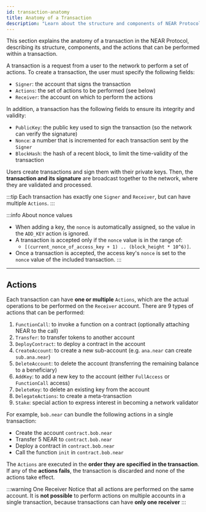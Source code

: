 ```yaml
---
id: transaction-anatomy
title: Anatomy of a Transaction
description: "Learn about the structure and components of NEAR Protocol transactions, including signers, receivers, actions, and transaction validation fields."
---
```


This section explains the anatomy of a transaction in the NEAR Protocol, describing its structure, components, and the actions that can be performed within a transaction.

A transaction is a request from a user to the network to perform a set of actions. To create a transaction, the user must specify the following fields:

- `Signer`: the account that signs the transaction
- `Actions`: the set of actions to be performed (see below)
- `Receiver`: the account on which to perform the actions

In addition, a transaction has the following fields to ensure its integrity and validity:

- `PublicKey`: the public key used to sign the transaction (so the network can verify the signature)
- `Nonce`: a number that is incremented for each transaction sent by the `Signer`
- `BlockHash`: the hash of a recent block, to limit the time-validity of the transaction

Users create transactions and sign them with their private keys. Then, the **transaction and its signature** are broadcast together to the network, where they are validated and processed.

:::tip
Each transaction has exactly one `Signer` and `Receiver`, but can have multiple `Actions`.
:::

:::info About nonce values
- When adding a key, the `nonce` is automatically assigned, so the value in the `ADD_KEY` action is ignored.
- A transaction is accepted only if the `nonce` value is in the range of:
  - `[(current_nonce_of_access_key + 1) .. (block_height * 10^6)]`.
- Once a transaction is accepted, the access key's `nonce` is set to the `nonce` value of the included transaction.
:::

---

## Actions

Each transaction can have **one or multiple** `Actions`, which are the actual operations to be performed on the `Receiver` account. There are 9 types of actions that can be performed:

1. `FunctionCall`: to invoke a function on a contract (optionally attaching NEAR to the call)
2. `Transfer`: to transfer tokens to another account
3. `DeployContract`: to deploy a contract in the account
4. `CreateAccount`: to create a new sub-account (e.g. `ana.near` can create `sub.ana.near`)
5. `DeleteAccount`: to delete the account (transferring the remaining balance to a beneficiary)
6. `AddKey`: to add a new key to the account (either `FullAccess` or `FunctionCall` access)
7. `DeleteKey`: to delete an existing key from the account
8. `DelegateActions`: to create a meta-transaction
9. `Stake`: special action to express interest in becoming a network validator

For example, `bob.near` can bundle the following actions in a single transaction:
- Create the account `contract.bob.near`
- Transfer 5 NEAR to `contract.bob.near`
- Deploy a contract in `contract.bob.near`
- Call the function `init` in `contract.bob.near`

The `Actions` are executed in the **order they are specified in the transaction**. If any of the **actions fails**, the transaction is discarded and none of the actions take effect.

:::warning One Receiver
Notice that all actions are performed on the same account. It is **not possible** to perform actions on multiple accounts in a single transaction, because transactions can have **only one receiver**
:::
